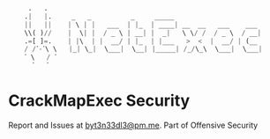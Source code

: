 ```py
     .   .
    .|   |.     _   _          _     _____
    ||   ||    | \ | |   ___  | |_  | ____| __  __   ___    ___
    \\( )//    |  \| |  / _ \ | __| |  _|   \ \/ /  / _ \  / __|
    .=[ ]=.    | |\  | |  __/ | |_  | |___   >  <  |  __/ | (__
    / /ॱ-ॱ\ \   |_| \_|  \___|  \__| |_____| /_/\_\  \___|  \___|
    ॱ \   / ॱ
      ॱ   ॱ
```

# CrackMapExec Security

Report and Issues at [byt3n33dl3@pm.me](mailto:byt3n33dl3@proton.me). Part of Offensive Security